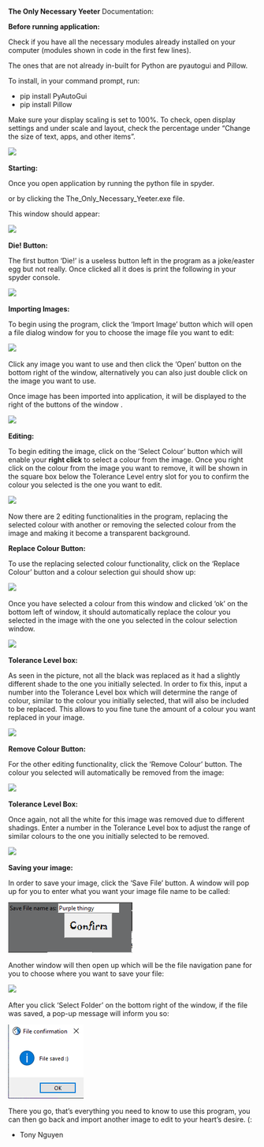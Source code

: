 ﻿**The Only Necessary Yeeter** Documentation:

**Before running application:**

Check if you have all the necessary modules already installed on your computer (modules shown in code in the first few lines).

The ones that are not already in-built for Python are pyautogui and Pillow.

To install, in your command prompt, run:

- pip install PyAutoGui
- pip install Pillow

Make sure your display scaling is set to 100%. To check, open display settings and under scale and layout, check the percentage under “Change the size of text, apps, and other items”.

![](./MD_pictures/Aspose.Words.d8854a28-23e1-4bd4-b75d-5cb227a9e63e.001.png)

**Starting:**

Once you open application by running the python file in spyder.

or by clicking the The_Only_Necessary_Yeeter.exe file.

This window should appear:

![](./MD_pictures/Aspose.Words.d8854a28-23e1-4bd4-b75d-5cb227a9e63e.002.png)

**Die! Button:**

The first button ‘Die!’ is a useless button left in the program as a joke/easter egg but not really. Once clicked all it does is print the following in your spyder console.	

![](./MD_pictures/Aspose.Words.d8854a28-23e1-4bd4-b75d-5cb227a9e63e.003.png)

**Importing Images:**

To begin using the program, click the ‘Import Image’ button which will open a file dialog window for you to choose the image file you want to edit:

![](./MD_pictures/Aspose.Words.d8854a28-23e1-4bd4-b75d-5cb227a9e63e.004.png)

Click any image you want to use and then click the ‘Open’ button on the bottom right of the window, alternatively you can also just double click on the image you want to use.

Once image has been imported into application, it will be displayed to the right of the buttons of the window	.

![](./MD_pictures/Aspose.Words.d8854a28-23e1-4bd4-b75d-5cb227a9e63e.005.png)

**Editing:**

To begin editing the image, click on the ‘Select Colour’ button which will enable your **right click** to select a colour from the image. Once you right click on the colour from the image you want to remove, it will be shown in the square box below the Tolerance Level entry slot for you to confirm the colour you selected is the one you want to edit.

![](./MD_pictures/Aspose.Words.d8854a28-23e1-4bd4-b75d-5cb227a9e63e.006.png)

Now there are 2 editing functionalities in the program, replacing the selected colour with another or removing the selected colour from the image and making it become a transparent background.

**Replace Colour Button:**

To use the replacing selected colour functionality, click on the ‘Replace Colour’ button and a colour selection gui should show up:

![](./MD_pictures/Aspose.Words.d8854a28-23e1-4bd4-b75d-5cb227a9e63e.007.png)

Once you have selected a colour from this window and clicked ‘ok’ on the bottom left of window, it should automatically replace the colour you selected in the image with the one you selected in the colour selection window. 

![](./MD_pictures/Aspose.Words.d8854a28-23e1-4bd4-b75d-5cb227a9e63e.008.png)

**Tolerance Level box:**

As seen in the picture, not all the black was replaced as it had a slightly different shade to the one you initially selected. In order to fix this, input a number into the Tolerance Level box which will determine the range of colour, similar to the colour you initially selected, that will also be included to be replaced. This allows to you fine tune the amount of a colour you want replaced in your image.

![](./MD_pictures/Aspose.Words.d8854a28-23e1-4bd4-b75d-5cb227a9e63e.009.png)

**Remove Colour Button:**

For the other editing functionality, click the ‘Remove Colour’ button. The colour you selected will automatically be removed from the image:

![](./MD_pictures/Aspose.Words.d8854a28-23e1-4bd4-b75d-5cb227a9e63e.010.png)

**Tolerance Level Box:**

Once again, not all the white for this image was removed due to different shadings. Enter a number in the Tolerance Level box to adjust the range of similar colours to the one you initially selected to be removed.

![](./MD_pictures/Aspose.Words.d8854a28-23e1-4bd4-b75d-5cb227a9e63e.011.png)

**Saving your image:**

In order to save your image, click the ‘Save File’ button. A window will pop up for you to enter what you want your image file name to be called:

![](./MD_pictures/Aspose.Words.d8854a28-23e1-4bd4-b75d-5cb227a9e63e.012.png)

Another window will then open up which will be the file navigation pane for you to choose where you want to save your file:

![](./MD_pictures/Aspose.Words.d8854a28-23e1-4bd4-b75d-5cb227a9e63e.013.png)

After you click ‘Select Folder’ on the bottom right of the window, if the file was saved, a pop-up message will inform you so:

![](./MD_pictures/Aspose.Words.d8854a28-23e1-4bd4-b75d-5cb227a9e63e.014.png)

There you go, that’s everything you need to know to use this program, you can then go back and import another image to edit to your heart’s desire. (:

- Tony Nguyen

